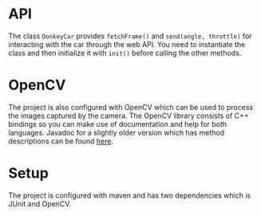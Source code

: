 # API
The class `DonkeyCar` provides `fetchFrame()` and `send(angle, throttle)` for interacting with the car through the web API. You need to instantiate the class and then initialize it with `init()` before calling the other methods.

# OpenCV
The project is also configured with OpenCV which can be used to process the images captured by the camera. The OpenCV library consists of C++ bindings so you can make use of documentation and help for both languages. Javadoc for a slightly older version which has method descriptions can be found [here](https://docs.opencv.org/java/2.4.9/).

# Setup
The project is configured with maven and has two dependencies which is JUnit and OpenCV.
